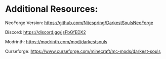 
Additional Resources: 
==========

NeoForge Version: https://github.com/Nitespring/DarkestSoulsNeoForge

Discord: https://discord.gg/jsFbGfEDX2

Modrinth: https://modrinth.com/mod/darkestsouls

Curseforge: https://www.curseforge.com/minecraft/mc-mods/darkest-souls
